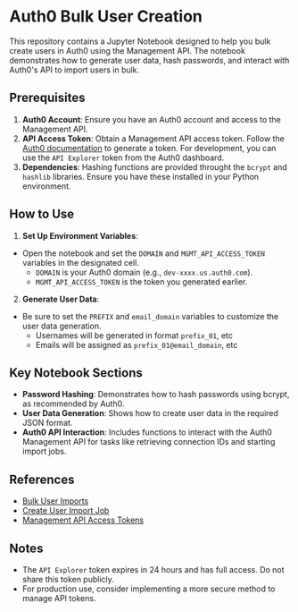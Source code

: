 # Auth0 Bulk User Creation

This repository contains a Jupyter Notebook designed to help you bulk create users in Auth0 using the Management API. The notebook demonstrates how to generate user data, hash passwords, and interact with Auth0's API to import users in bulk.

## Prerequisites

1. **Auth0 Account**: Ensure you have an Auth0 account and access to the Management API.
2. **API Access Token**: Obtain a Management API access token. Follow the [Auth0 documentation](https://auth0.com/docs/secure/tokens/access-tokens/management-api-access-tokens) to generate a token. For development, you can use the `API Explorer` token from the Auth0 dashboard.
3. **Dependencies**: Hashing functions are provided throught the `bcrypt` and `hashlib` libraries. Ensure you have these installed in your Python environment.

## How to Use

1. **Set Up Environment Variables**:
 - Open the notebook and set the `DOMAIN` and `MGMT_API_ACCESS_TOKEN` variables in the designated cell.
   - `DOMAIN` is your Auth0 domain (e.g., `dev-xxxx.us.auth0.com`).
   - `MGMT_API_ACCESS_TOKEN` is the token you generated earlier.

2. **Generate User Data**:
 - Be sure to set the `PREFIX` and `email_domain` variables to customize the user data generation.
   - Usernames will be generated in format `prefix_01`, etc
   - Emails will be assigned as `prefix_01@email_domain`, etc

## Key Notebook Sections

- **Password Hashing**: Demonstrates how to hash passwords using bcrypt, as recommended by Auth0.
- **User Data Generation**: Shows how to create user data in the required JSON format.
- **Auth0 API Interaction**: Includes functions to interact with the Auth0 Management API for tasks like retrieving connection IDs and starting import jobs.

## References

- [Bulk User Imports](https://auth0.com/docs/manage-users/user-migration/bulk-user-imports)
- [Create User Import Job](https://auth0.com/docs/api/management/v2/jobs/post-users-imports)
- [Management API Access Tokens](https://auth0.com/docs/secure/tokens/access-tokens/management-api-access-tokens)

## Notes

- The `API Explorer` token expires in 24 hours and has full access. Do not share this token publicly.
- For production use, consider implementing a more secure method to manage API tokens.